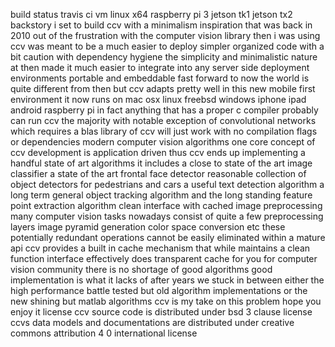 build status travis ci vm linux x64 raspberry pi 3 jetson tk1 jetson tx2 backstory i set to build ccv with a minimalism inspiration that was back in 2010 out of the frustration with the computer vision library then i was using ccv was meant to be a much easier to deploy simpler organized code with a bit caution with dependency hygiene the simplicity and minimalistic nature at then made it much easier to integrate into any server side deployment environments portable and embeddable fast forward to now the world is quite different from then but ccv adapts pretty well in this new mobile first environment it now runs on mac osx linux freebsd windows iphone ipad android raspberry pi in fact anything that has a proper c compiler probably can run ccv the majority with notable exception of convolutional networks which requires a blas library of ccv will just work with no compilation flags or dependencies modern computer vision algorithms one core concept of ccv development is application driven thus ccv ends up implementing a handful state of art algorithms it includes a close to state of the art image classifier a state of the art frontal face detector reasonable collection of object detectors for pedestrians and cars a useful text detection algorithm a long term general object tracking algorithm and the long standing feature point extraction algorithm clean interface with cached image preprocessing many computer vision tasks nowadays consist of quite a few preprocessing layers image pyramid generation color space conversion etc these potentially redundant operations cannot be easily eliminated within a mature api ccv provides a built in cache mechanism that while maintains a clean function interface effectively does transparent cache for you for computer vision community there is no shortage of good algorithms good implementation is what it lacks of after years we stuck in between either the high performance battle tested but old algorithm implementations or the new shining but matlab algorithms ccv is my take on this problem hope you enjoy it license ccv source code is distributed under bsd 3 clause license ccvs data models and documentations are distributed under creative commons attribution 4 0 international license